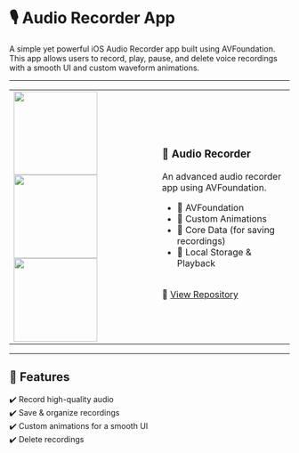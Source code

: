 # 🎙️ Audio Recorder App
A simple yet powerful iOS Audio Recorder app built using AVFoundation. This app allows users to record, play, pause, and delete voice recordings with a smooth UI and custom waveform animations.

---
<table>
  <tr>
    <td> 
      <img src="https://github.com/user-attachments/assets/de76a09f-2d7a-4e2d-b26c-008a3f0031fe" width="150">
      <img src="https://github.com/user-attachments/assets/0a438893-fb5f-4c44-b673-82c6891dca64" width="150">
      <img src="https://github.com/user-attachments/assets/c9fd4c38-d2fd-446b-87c9-5c06b24f1d26" width="150">
    </td>
    <td>
      <h3>📱 Audio Recorder</h3>
      <p>An advanced audio recorder app using AVFoundation.</p>
      <ul>
        <li>🎤 AVFoundation</li>
        <li>🎨 Custom Animations</li>
        <li>📀 Core Data (for saving recordings)</li>
        <li>💾 Local Storage & Playback</li>
      </ul>
      <br>
      🔗 <a href="https://github.com/MaheshChandrareddy/Audio-Recorder"> View Repository</a>
    </td>
  </tr>
</table>

---

## 🚀 Features  
✔️ Record high-quality audio  
✔️ Save & organize recordings  
✔️ Custom animations for a smooth UI  
✔️ Delete recordings  
